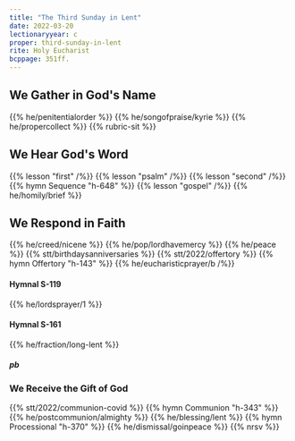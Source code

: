 ```yaml
---
title: "The Third Sunday in Lent"
date: 2022-03-20
lectionaryyear: c
proper: third-sunday-in-lent
rite: Holy Eucharist
bcppage: 351ff.
---
```


## We Gather in God's Name
{{% he/penitentialorder %}}
{{% he/songofpraise/kyrie %}}
{{% he/propercollect %}}
{{% rubric-sit %}}

## We Hear God's Word
{{% lesson "first" /%}}
{{% lesson "psalm" /%}}
{{% lesson "second" /%}}
{{% hymn Sequence "h-648" %}}
{{% lesson "gospel" /%}}
{{% he/homily/brief %}}

## We Respond in Faith
{{% he/creed/nicene %}}
{{% he/pop/lordhavemercy %}}
{{% he/peace %}}
{{% stt/birthdaysanniversaries %}}
{{% stt/2022/offertory %}}
{{% hymn Offertory "h-143" %}}
{{% he/eucharisticprayer/b /%}}

#### Hymnal S-119
{{% he/lordsprayer/1 %}}

#### Hymnal S-161
{{% he/fraction/long-lent %}}

##### pb
### We Receive the Gift of God
{{% stt/2022/communion-covid %}}
{{% hymn Communion "h-343" %}}
{{% he/postcommunion/almighty %}}
{{% he/blessing/lent %}}
{{% hymn Processional "h-370" %}}
{{% he/dismissal/goinpeace %}}
{{% nrsv %}}

